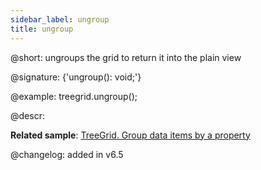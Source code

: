 ```yaml
---
sidebar_label: ungroup
title: ungroup
---          
```


@short: ungroups the grid to return it into the plain view

@signature: {'ungroup(): void;'}

@example:
treegrid.ungroup();

@descr:

**Related sample**: [TreeGrid. Group data items by a property](https://snippet.dhtmlx.com/bue6zm6w)

@changelog:
added in v6.5

[comment]: # (@relatedapi: treegrid/api/treegrid_groupby_method.md)
